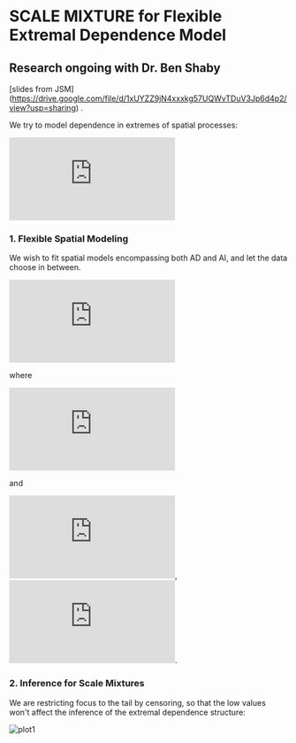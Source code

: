 # SCALE MIXTURE for Flexible Extremal Dependence Model

## Research ongoing with Dr. Ben Shaby

[slides from JSM] (https://drive.google.com/file/d/1xUYZZ9jN4xxxkg57UQWvTDuV3Jp6d4p2/view?usp=sharing) .

We try to model dependence in extremes of spatial processes: 

![equation](http://latex.codecogs.com/gif.latex?%5C%7BX%28s%29%3Bs%5Cin%5Cmathcal%7BS%7D%5Csubset%5Cmathbb%7BR%7D%5E2%5C%7D)

### 1.  Flexible Spatial Modeling
We wish to fit spatial models encompassing both AD and AI, and let the data choose in between.

![equation](http://latex.codecogs.com/gif.latex?X%28s%29%3DRW%28s%29&plus;%5Cepsilon%28s%29%2C%20%5Cepsilon%28s%29%5Cstackrel%7Biid%7D%7B%5Csim%7D%20N%280%2C%5Ctau%5E2%29)

where

![equation](http://latex.codecogs.com/gif.latex?R%7C%5Cdelta%5Csim%20Pareto%28%5Cfrac%7B1-%5Cdelta%7D%7B%5Cdelta%7D%29)

and 

![equation](http://latex.codecogs.com/gif.latex?W%28s%29%3DF%5E%7B-1%7D%28%5CPhi%28Z%28s%29%29%29%3DT%28Z%28s%29%29),
![equation](http://latex.codecogs.com/gif.latex?Z%28s%29%5Csim%20N%280%2C%5CSigma%28%5Clambda%2C%5Cgamma%29%29).

### 2. Inference for Scale Mixtures

We are restricting focus to the tail by censoring, so that the low values won't affect the inference of the extremal dependence structure:

![plot1](scalemixture/www/6.png)

